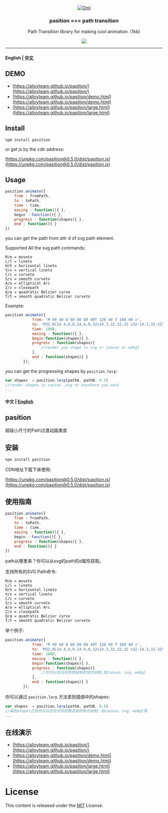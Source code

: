 ﻿
<p align="center">
  <a href ="##"><img alt="Omi" src="http://images2015.cnblogs.com/blog/105416/201706/105416-20170614174731868-1520193923.gif"></a>
</p>
<h3 align="center">
pasition === path transition
</h3>
<p align="center">
Path Transition library for making cool animation.  (1kb) 
</p>
<p align="center">
  <a href="https://travis-ci.org/AlloyTeam/omi"><img src="https://travis-ci.org/AlloyTeam/omi.svg"></a>
</p>

---
#### English | [﻿中文](https://github.com/AlloyTeam/pasition#中文--english)


## DEMO

* [https://alloyteam.github.io/pasition/](https://alloyteam.github.io/pasition/)
* [https://alloyteam.github.io/pasition/demo.html](https://alloyteam.github.io/pasition/demo.html)
* [https://alloyteam.github.io/pasition/large.html](https://alloyteam.github.io/pasition/large.html)

## Install

```
npm install pasition
```

or get js by the cdn address:

[https://unpkg.com/pasition@0.5.0/dist/pasition.js](https://unpkg.com/pasition@0.5.0/dist/pasition.js)

## Usage

```js
pasition.animate({
    from : fromPath,
    to : toPath,
    time : time,
    easing : function(){ },
    begin ：function(){ },
    progress : function(shapes){ },
    end : function(){ }
})
```

you can get the path from attr d of svg path element.

Supported All the svg path commands:

```
M/m = moveto
L/l = lineto
H/h = horizontal lineto
V/v = vertical lineto
C/c = curveto
S/s = smooth curveto
A/a = elliptical Arc
Z/z = closepath
Q/q = quadratic Belzier curve
T/t = smooth quadratic Belzier curveto
```

Example:

```js
pasition.animate({
            from: 'M 40 40 Q 60 80 80 40T 120 40 T 160 40 z',
            to: 'M32,0C14.4,0,0,14.4,0,32s14.3,32,32,32 s32-14.3,32-32S49.7,0,32,0z',
            time: 1000,
            easing : function(){ },
            begin:function(shapes){ },
            progress : function(shapes){
                //render you shape to svg or canvas or webgl
            },
            end : function(shapes){ }
        });
```

you can get the progressing shapes by `pasition.lerp`:

```js
var shapes  = pasition.lerp(pathA, pathB, 0.5)
//render shapes in canvas ,svg or anywhere you want
...
```


#### 中文 | [English](https://github.com/AlloyTeam/pasition#english--中文)

## pasition

超级小尺寸的Path过渡动画类库

## 安装

```
npm install pasition
```

CDN地址下载下来使用:

[https://unpkg.com/pasition@0.5.0/dist/pasition.js](https://unpkg.com/pasition@0.5.0/dist/pasition.js)

## 使用指南


```js
pasition.animate({
    from : fromPath,
    to : toPath,
    time : time,
    easing : function(){ },
    begin ：function(){ },
    progress : function(shapes){ },
    end : function(){ }
})
```

path从哪里来？你可以从svg的path的d属性获取。

支持所有的SVG Path命令:

```
M/m = moveto
L/l = lineto
H/h = horizontal lineto
V/v = vertical lineto
C/c = curveto
S/s = smooth curveto
A/a = elliptical Arc
Z/z = closepath
Q/q = quadratic Belzier curve
T/t = smooth quadratic Belzier curveto
```

举个例子:

```js
pasition.animate({
            from: 'M 40 40 Q 60 80 80 40T 120 40 T 160 40 z',
            to: 'M32,0C14.4,0,0,14.4,0,32s14.3,32,32,32 s32-14.3,32-32S49.7,0,32,0z',
            time: 1000,
            easing : function(){ },
            begin:function(shapes){ },
            progress : function(shapes){
                //你可以在任何你想绘制的地方绘制,如canvas、svg、webgl
            },
            end : function(shapes){ }
        });
```

你可以通过 `pasition.lerp` 方法拿到插值中的shapes:

```js
var shapes  = pasition.lerp(pathA, pathB, 0.5)
//拿到shapes之后你可以在任何你想要渲染的地方绘制，如canvas、svg、webgl等
...
```

## 在线演示

* [https://alloyteam.github.io/pasition/](https://alloyteam.github.io/pasition/)
* [https://alloyteam.github.io/pasition/demo.html](https://alloyteam.github.io/pasition/demo.html)
* [https://alloyteam.github.io/pasition/large.html](https://alloyteam.github.io/pasition/large.html)

# License
This content is released under the [MIT](http://opensource.org/licenses/MIT) License.
